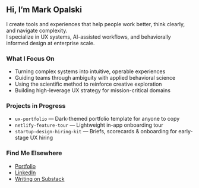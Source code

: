 ## Hi, I’m Mark Opalski

I create tools and experiences that help people work better, think clearly, and navigate complexity.  
I specialize in UX systems, AI-assisted workflows, and behaviorally informed design at enterprise scale.

### What I Focus On
- Turning complex systems into intuitive, operable experiences
- Guiding teams through ambiguity with applied behavioral science
- Using the scientific method to reinforce creative exploration
- Building high-leverage UX strategy for mission-critical domains

### Projects in Progress
- `ux-portfolio` — Dark-themed portfolio template for anyone to copy
- `netlify-feature-tour` — Lightweight in-app onboarding tour
- `startup-design-hiring-kit` — Briefs, scorecards & onboarding for early-stage UX hiring

### Find Me Elsewhere
- [Portfolio](https://markopalski.com)  
- [LinkedIn](https://www.linkedin.com/in/markopalski)  
- [Writing on Substack](https://markopalski.substack.com)



